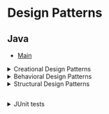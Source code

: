 # Design Patterns

## Java

* [Main](src/main/java/Program.java)

<details>
<summary>Creational Design Patterns</summary>

* [Abstract factory](src/main/java/org/designpatterns/creational/abstract_factory)

* [Builder](src/main/java/org/designpatterns/creational/builder)

* [Factory method](src/main/java/org/designpatterns/creational/factory_method)

* [Lazy initialization](src/main/java/org/designpatterns/creational/lazy_initialization)

* [Object pool](src/main/java/org/designpatterns/creational/object_pool)

* [Prototype](src/main/java/org/designpatterns/creational/prototype)

* [Singleton](src/main/java/org/designpatterns/creational/singleton)

</details>

<details>
<summary>Behavioral Design Patterns</summary>
</details>

<details>
<summary>Structural Design Patterns</summary>

* [Adapter](src/main/java/org/designpatterns/structural/adapter)

* [Bridge](src/main/java/org/designpatterns/structural/bridge)

* [Facade](src/main/java/org/designpatterns/structural/facade)

* [Decorator](src/main/java/org/designpatterns/structural/decorator)

* [Proxy](src/main/java/org/designpatterns/structural/proxy)

* [Flyweight](src/main/java/org/designpatterns/structural/flyweight)

</details>

##

<details>
<summary>JUnit tests</summary>

##

<details>
<summary>Creational Design Patterns</summary>

* [Abstract factory tests](src/test/java/org/designpatterns/creational/abstract_factory)

* [Factory method tests](src/test/java/org/designpatterns/creational/factory_method)

* [Lazy initialization tests](src/test/java/org/designpatterns/creational/lazy_initializaiton)

* [Prototype tests](src/test/java/org/designpatterns/creational/prototype)

* [Singleton tests](src/test/java/org/designpatterns/creational/singleton)

</details>

<details>
<summary>Structural Design Patterns</summary>
</details>

<details>
<summary>Behavioral Design Patterns</summary>
</details>

</details>
